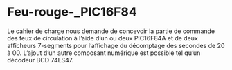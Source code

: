 # Feu-rouge-_PIC16F84
<p>
  Le cahier de charge nous demande de concevoir la partie de commande des feux de circulation à l’aide d’un ou deux PIC16F84A et de deux afficheurs 7-segments pour l’affichage du décomptage des secondes de 20 à 00. L’ajout d’un autre composant numérique est possible tel qu’un décodeur BCD 74LS47.</p>
